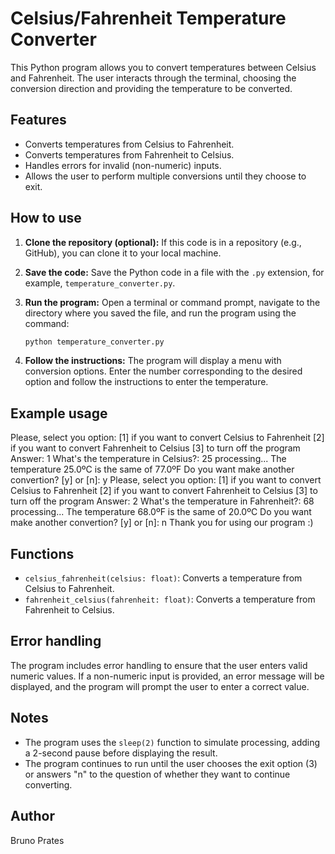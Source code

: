 # Celsius/Fahrenheit Temperature Converter

This Python program allows you to convert temperatures between Celsius and Fahrenheit. The user interacts through the terminal, choosing the conversion direction and providing the temperature to be converted.

## Features

*   Converts temperatures from Celsius to Fahrenheit.
*   Converts temperatures from Fahrenheit to Celsius.
*   Handles errors for invalid (non-numeric) inputs.
*   Allows the user to perform multiple conversions until they choose to exit.

## How to use

1.  **Clone the repository (optional):** If this code is in a repository (e.g., GitHub), you can clone it to your local machine.

2.  **Save the code:** Save the Python code in a file with the `.py` extension, for example, `temperature_converter.py`.

3.  **Run the program:** Open a terminal or command prompt, navigate to the directory where you saved the file, and run the program using the command:

    ```bash
    python temperature_converter.py
    ```

4.  **Follow the instructions:** The program will display a menu with conversion options. Enter the number corresponding to the desired option and follow the instructions to enter the temperature.

## Example usage
Please, select you option:
[1] if you want to convert Celsius to Fahrenheit
[2] if you want to convert Fahrenheit to Celsius
[3] to turn off the program
Answer: 1
What's the temperature in Celsius?: 25
processing...
The temperature 25.0ºC is the same of 77.0ºF
Do you want make another convertion? [y] or [n]: y
Please, select you option:
[1] if you want to convert Celsius to Fahrenheit
[2] if you want to convert Fahrenheit to Celsius
[3] to turn off the program
Answer: 2
What's the temperature in Fahrenheit?: 68
processing...
The temperature 68.0ºF is the same of 20.0ºC
Do you want make another convertion? [y] or [n]: n
Thank you for using our program :)

## Functions

*   `celsius_fahrenheit(celsius: float)`: Converts a temperature from Celsius to Fahrenheit.
*   `fahrenheit_celsius(fahrenheit: float)`: Converts a temperature from Fahrenheit to Celsius.

## Error handling

The program includes error handling to ensure that the user enters valid numeric values. If a non-numeric input is provided, an error message will be displayed, and the program will prompt the user to enter a correct value.

## Notes

*   The program uses the `sleep(2)` function to simulate processing, adding a 2-second pause before displaying the result.
*   The program continues to run until the user chooses the exit option (3) or answers "n" to the question of whether they want to continue converting.

## Author

Bruno Prates